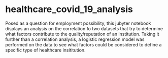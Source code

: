 # healthcare_covid_19_analysis
Posed as a question for employment possibility, this jubyter notebook displays an analysis on the correlation fo two datasets that try to determine what factors contribute to the quality/reputation of an institution. Taking it further than a correlation analysis, a logistic regression model was performed on the data to see what factors could be considered to define a specific type of healthcare insititution. 

